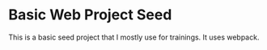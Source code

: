 # Basic Web Project Seed

This is a basic seed project that I mostly use for trainings. It uses webpack.

